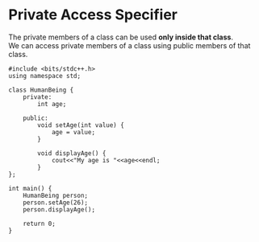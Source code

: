 # Private Access Specifier
  
The private members of a class can be used **only inside that class**.  
We can access private members of a class using public members of that class.  

```
#include <bits/stdc++.h>
using namespace std;

class HumanBeing {
    private:
        int age;
        
    public:
        void setAge(int value) {
            age = value;
        }
        
        void displayAge() {
            cout<<"My age is "<<age<<endl;
        }
};

int main() {
    HumanBeing person;
    person.setAge(26);
    person.displayAge();
    
    return 0;
}
```
